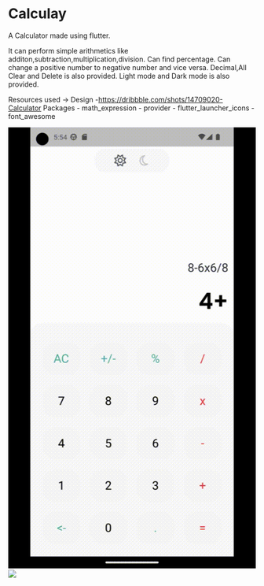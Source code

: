 # Calculay

A Calculator made using flutter.

It can perform simple arithmetics like additon,subtraction,multiplication,division. 
Can find percentage.
Can change a positive number to negative number and vice versa.
Decimal,All Clear and Delete is also provided.
Light mode and Dark mode is also provided.

Resources used ->  Design -https://dribbble.com/shots/14709020-Calculator
                   Packages - math_expression
                            - provider
                            - flutter_launcher_icons
                            - font_awesome

![](https://github.com/PiyushYadv/calculay/blob/main/assets/Calulations.gif)
![](https://github.com/PiyushYadv/calculay/tree/main/assets/LightDark.gif)
